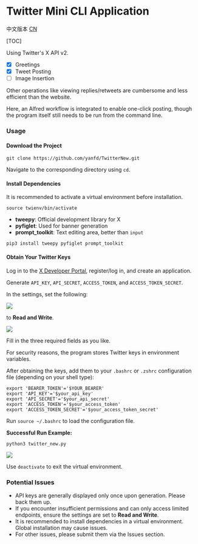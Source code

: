 # Twitter Mini CLI Application
中文版本 [CN](https://github.com/yanfd/TwitterNew/blob/main/README.md)

[TOC]



Using Twitter's X API v2.

- [x] Greetings
- [x] Tweet Posting
- [ ] Image Insertion

Other operations like viewing replies/retweets are cumbersome and less efficient than the website.

Here, an Alfred workflow is integrated to enable one-click posting, though the program itself still needs to be run from the command line.

### Usage

#### Download the Project

```
git clone https://github.com/yanfd/TwitterNew.git
```

Navigate to the corresponding directory using `cd`.

#### Install Dependencies

It is recommended to activate a virtual environment before installation.

```shell
source twienv/bin/activate
```

- **tweepy**: Official development library for X
- **pyfiglet**: Used for banner generation
- **prompt_toolkit**: Text editing area, better than `input`

```shell
pip3 install tweepy pyfiglet prompt_toolkit
```

#### Obtain Your Twitter Keys

Log in to the [X Developer Portal](https://developer.twitter.com/en/portal/projects/), register/log in, and create an application.

Generate `API_KEY`, `API_SECRET`, `ACCESS_TOKEN`, and `ACCESS_TOKEN_SECRET`.

In the settings, set the following:

![](https://p.ipic.vip/ld3oje.png)

to **Read and Write**.

![](https://p.ipic.vip/cft2y9.png)

Fill in the three required fields as you like.

For security reasons, the program stores Twitter keys in environment variables.

After obtaining the keys, add them to your `.bashrc` or `.zshrc` configuration file (depending on your shell type):

```
export 'BEARER_TOKEN'='$YOUR_BEARER'
export 'API_KEY'='$your_api_key'
export 'API_SECRET'='$your_api_secret'
export 'ACCESS_TOKEN'='$your_access_token'
export 'ACCESS_TOKEN_SECRET'='$your_access_token_secret'
```

Run `source ~/.bashrc` to load the configuration file.

**Successful Run Example:**

```
python3 twitter_new.py
```

![](https://p.ipic.vip/t17eoa.png)

Use `deactivate` to exit the virtual environment.

### Potential Issues

- API keys are generally displayed only once upon generation. Please back them up.
- If you encounter insufficient permissions and can only access limited endpoints, ensure the settings are set to **Read and Write**.
- It is recommended to install dependencies in a virtual environment. Global installation may cause issues.
- For other issues, please submit them via the Issues section.